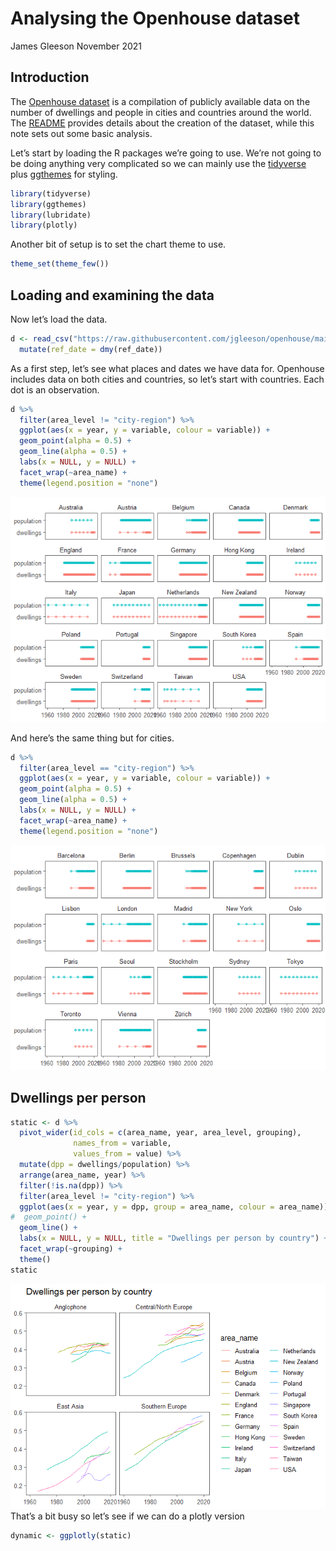 Analysing the Openhouse dataset
================
James Gleeson
November 2021

## Introduction

The [Openhouse dataset](https://github.com/jgleeson/openhouse) is a
compilation of publicly available data on the number of dwellings and
people in cities and countries around the world. The
[README](https://github.com/jgleeson/openhouse/blob/main/README.md)
provides details about the creation of the dataset, while this note sets
out some basic analysis.

Let’s start by loading the R packages we’re going to use. We’re not
going to be doing anything very complicated so we can mainly use the
[tidyverse](https://www.tidyverse.org/) plus
[ggthemes](https://yutannihilation.github.io/allYourFigureAreBelongToUs/ggthemes/)
for styling.

``` r
library(tidyverse)
library(ggthemes)
library(lubridate)
library(plotly)
```

Another bit of setup is to set the chart theme to use.

``` r
theme_set(theme_few())
```

## Loading and examining the data

Now let’s load the data.

``` r
d <- read_csv("https://raw.githubusercontent.com/jgleeson/openhouse/main/dataset.csv") %>%
  mutate(ref_date = dmy(ref_date))
```

As a first step, let’s see what places and dates we have data for.
Openhouse includes data on both cities and countries, so let’s start
with countries. Each dot is an observation.

``` r
d %>%
  filter(area_level != "city-region") %>%
  ggplot(aes(x = year, y = variable, colour = variable)) +
  geom_point(alpha = 0.5) +
  geom_line(alpha = 0.5) +
  labs(x = NULL, y = NULL) +
  facet_wrap(~area_name) +
  theme(legend.position = "none")
```

![](Analysis_files/figure-gfm/coverage%20plot%20for%20countries-1.png)<!-- -->

And here’s the same thing but for cities.

``` r
d %>%
  filter(area_level == "city-region") %>%
  ggplot(aes(x = year, y = variable, colour = variable)) +
  geom_point(alpha = 0.5) +
  geom_line(alpha = 0.5) +
  labs(x = NULL, y = NULL) +
  facet_wrap(~area_name) +
  theme(legend.position = "none")
```

![](Analysis_files/figure-gfm/coverage%20plot%20for%20cities-1.png)<!-- -->

## Dwellings per person

``` r
static <- d %>%
  pivot_wider(id_cols = c(area_name, year, area_level, grouping),
              names_from = variable,
              values_from = value) %>%
  mutate(dpp = dwellings/population) %>%
  arrange(area_name, year) %>%
  filter(!is.na(dpp)) %>%
  filter(area_level != "city-region") %>% 
  ggplot(aes(x = year, y = dpp, group = area_name, colour = area_name)) +
#  geom_point() +
  geom_line() +
  labs(x = NULL, y = NULL, title = "Dwellings per person by country") +
  facet_wrap(~grouping) +
  theme()
static
```

![](Analysis_files/figure-gfm/dwellngs%20per%20person-1.png)<!-- -->
That’s a bit busy so let’s see if we can do a plotly version

``` r
dynamic <- ggplotly(static)
```

<iframe src="C:/Users/jgleeson/OneDrive - Greater London Authority/Analysis/countinghouses/index.html" width="100%" height="600" scrolling="no" seamless="seamless" frameBorder="0"></iframe>

